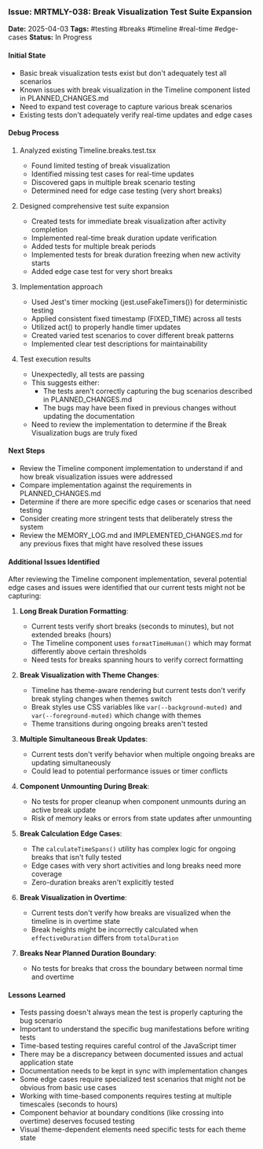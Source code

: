 ### Issue: MRTMLY-038: Break Visualization Test Suite Expansion
**Date:** 2025-04-03
**Tags:** #testing #breaks #timeline #real-time #edge-cases
**Status:** In Progress

#### Initial State
- Basic break visualization tests exist but don't adequately test all scenarios
- Known issues with break visualization in the Timeline component listed in PLANNED_CHANGES.md
- Need to expand test coverage to capture various break scenarios
- Existing tests don't adequately verify real-time updates and edge cases

#### Debug Process
1. Analyzed existing Timeline.breaks.test.tsx
   - Found limited testing of break visualization
   - Identified missing test cases for real-time updates
   - Discovered gaps in multiple break scenario testing
   - Determined need for edge case testing (very short breaks)

2. Designed comprehensive test suite expansion
   - Created tests for immediate break visualization after activity completion
   - Implemented real-time break duration update verification
   - Added tests for multiple break periods
   - Implemented tests for break duration freezing when new activity starts
   - Added edge case test for very short breaks

3. Implementation approach
   - Used Jest's timer mocking (jest.useFakeTimers()) for deterministic testing
   - Applied consistent fixed timestamp (FIXED_TIME) across all tests
   - Utilized act() to properly handle timer updates
   - Created varied test scenarios to cover different break patterns
   - Implemented clear test descriptions for maintainability

4. Test execution results
   - Unexpectedly, all tests are passing
   - This suggests either:
     - The tests aren't correctly capturing the bug scenarios described in PLANNED_CHANGES.md
     - The bugs may have been fixed in previous changes without updating the documentation
   - Need to review the implementation to determine if the Break Visualization bugs are truly fixed

#### Next Steps
- Review the Timeline component implementation to understand if and how break visualization issues were addressed
- Compare implementation against the requirements in PLANNED_CHANGES.md
- Determine if there are more specific edge cases or scenarios that need testing
- Consider creating more stringent tests that deliberately stress the system
- Review the MEMORY_LOG.md and IMPLEMENTED_CHANGES.md for any previous fixes that might have resolved these issues

#### Additional Issues Identified
After reviewing the Timeline component implementation, several potential edge cases and issues were identified that our current tests might not be capturing:

1. **Long Break Duration Formatting**:
   - Current tests verify short breaks (seconds to minutes), but not extended breaks (hours)
   - The Timeline component uses `formatTimeHuman()` which may format differently above certain thresholds
   - Need tests for breaks spanning hours to verify correct formatting

2. **Break Visualization with Theme Changes**:
   - Timeline has theme-aware rendering but current tests don't verify break styling changes when themes switch
   - Break styles use CSS variables like `var(--background-muted)` and `var(--foreground-muted)` which change with themes
   - Theme transitions during ongoing breaks aren't tested

3. **Multiple Simultaneous Break Updates**:
   - Current tests don't verify behavior when multiple ongoing breaks are updating simultaneously
   - Could lead to potential performance issues or timer conflicts

4. **Component Unmounting During Break**:
   - No tests for proper cleanup when component unmounts during an active break update
   - Risk of memory leaks or errors from state updates after unmounting

5. **Break Calculation Edge Cases**:
   - The `calculateTimeSpans()` utility has complex logic for ongoing breaks that isn't fully tested
   - Edge cases with very short activities and long breaks need more coverage
   - Zero-duration breaks aren't explicitly tested

6. **Break Visualization in Overtime**:
   - Current tests don't verify how breaks are visualized when the timeline is in overtime state
   - Break heights might be incorrectly calculated when `effectiveDuration` differs from `totalDuration`

7. **Breaks Near Planned Duration Boundary**:
   - No tests for breaks that cross the boundary between normal time and overtime

#### Lessons Learned
- Tests passing doesn't always mean the test is properly capturing the bug scenario
- Important to understand the specific bug manifestations before writing tests
- Time-based testing requires careful control of the JavaScript timer
- There may be a discrepancy between documented issues and actual application state
- Documentation needs to be kept in sync with implementation changes
- Some edge cases require specialized test scenarios that might not be obvious from basic use cases
- Working with time-based components requires testing at multiple timescales (seconds to hours)
- Component behavior at boundary conditions (like crossing into overtime) deserves focused testing
- Visual theme-dependent elements need specific tests for each theme state
